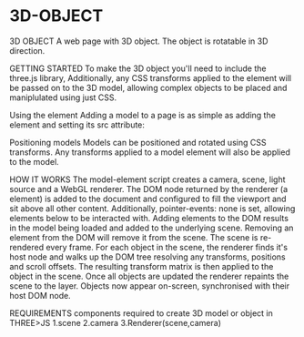 # 3D-OBJECT
3D OBJECT
A web page with 3D object. The object is rotatable in 3D direction.

GETTING STARTED
To make the 3D object you'll need to include the three.js library,
Additionally, any CSS transforms applied to the element will be passed on to the 3D model, allowing complex objects to be placed and maniplulated using just CSS.

Using the element
Adding a model to a page is as simple as adding the element and setting its src attribute:

Positioning models
Models can be positioned and rotated using CSS transforms. Any transforms applied to a model element will also be applied to the model.

HOW IT WORKS
The model-element script creates a camera, scene, light source and a WebGL renderer. The DOM node returned by the renderer (a element) is added to the document and configured to fill the viewport and sit above all other content. Additionally, pointer-events: none is set, allowing elements below to be interacted with.
Adding elements to the DOM results in the model being loaded and added to the underlying scene. Removing an element from the DOM will remove it from the scene.
The scene is re-rendered every frame. For each object in the scene, the renderer finds it's host node and walks up the DOM tree resolving any transforms, positions and scroll offsets. The resulting transform matrix is then applied to the object in the scene. Once all objects are updated the renderer repaints the scene to the layer. Objects now appear on-screen, synchronised with their host DOM node.

REQUIREMENTS
components required to create 3D model or object in THREE>JS
1.scene
2.camera
3.Renderer(scene,camera)
